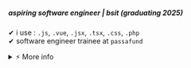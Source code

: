 
##### aspiring software engineer | bsit (graduating 2025)

✔ i use : `.js`, `.vue`, `.jsx`, `.tsx`, `.css`, `.php`  
✔ software engineer trainee at `passafund`

<details>
  <summary>⚡ More info</summary>
  <br />
  - 🎓 **Education**: BS in Information Technology, Graduating 2025
</details>

